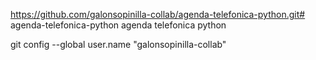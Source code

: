 https://github.com/galonsopinilla-collab/agenda-telefonica-python.git# agenda-telefonica-python
agenda telefonica python

git config --global user.name "galonsopinilla-collab"
